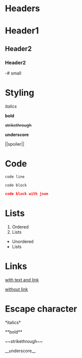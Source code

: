 # Headers

# Header1

## Header2

### Header2

-# small

# Styling

*italics*

**bold**

~~strikethrough~~

__underscore__

||spoiler||

# Code

`code line`

```
code block
```

```json
code block with json
```

# Lists

1. Ordered
2. Lists

- Unordered
- Lists

# Links

[with text and link](https://with.text.and.link)

[](https://without.text)

[without link](https://without.link)

# Escape character

\*italics\*

\*\*bold\*\*

\~\~strikethrough\~\~

\_\_underscore\_\_
